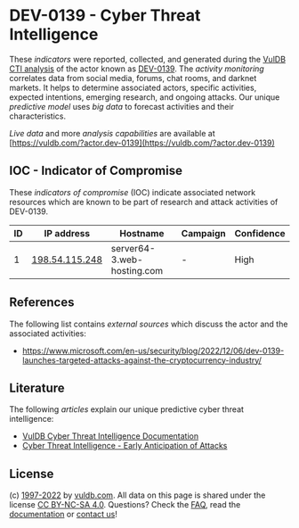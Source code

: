 # DEV-0139 - Cyber Threat Intelligence

These _indicators_ were reported, collected, and generated during the [VulDB CTI analysis](https://vuldb.com/?kb.cti) of the actor known as [DEV-0139](https://vuldb.com/?actor.dev-0139). The _activity monitoring_ correlates data from social media, forums, chat rooms, and darknet markets. It helps to determine associated actors, specific activities, expected intentions, emerging research, and ongoing attacks. Our unique _predictive model_ uses _big data_ to forecast activities and their characteristics.

_Live data_ and more _analysis capabilities_ are available at [https://vuldb.com/?actor.dev-0139](https://vuldb.com/?actor.dev-0139)

## IOC - Indicator of Compromise

These _indicators of compromise_ (IOC) indicate associated network resources which are known to be part of research and attack activities of DEV-0139.

ID | IP address | Hostname | Campaign | Confidence
-- | ---------- | -------- | -------- | ----------
1 | [198.54.115.248](https://vuldb.com/?ip.198.54.115.248) | server64-3.web-hosting.com | - | High

## References

The following list contains _external sources_ which discuss the actor and the associated activities:

* https://www.microsoft.com/en-us/security/blog/2022/12/06/dev-0139-launches-targeted-attacks-against-the-cryptocurrency-industry/

## Literature

The following _articles_ explain our unique predictive cyber threat intelligence:

* [VulDB Cyber Threat Intelligence Documentation](https://vuldb.com/?kb.cti)
* [Cyber Threat Intelligence - Early Anticipation of Attacks](https://www.scip.ch/en/?labs.20201022)

## License

(c) [1997-2022](https://vuldb.com/?kb.changelog) by [vuldb.com](https://vuldb.com/?kb.about). All data on this page is shared under the license [CC BY-NC-SA 4.0](https://creativecommons.org/licenses/by-nc-sa/4.0/). Questions? Check the [FAQ](https://vuldb.com/?kb.faq), read the [documentation](https://vuldb.com/?kb) or [contact us](https://vuldb.com/?contact)!
